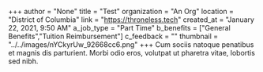 +++
author = "None"
title = "Test"
organization = "An Org"
location = "District of Columbia"
link = "https://throneless.tech"
created_at = "January 22, 2021, 9:50 AM"
a_job_type = "Part Time"
b_benefits = ["General Benefits","Tuition Reimbursement"]
c_feedback = ""
thumbnail = "../../images/nYCkyrUw_92668cc6.png"
+++
Cum sociis natoque penatibus et magnis dis parturient. Morbi odio eros, volutpat ut pharetra vitae, lobortis sed nibh.